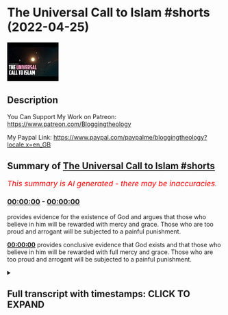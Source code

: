 # The Universal Call to Islam #shorts (2022-04-25)

![alt The Universal Call to Islam #shorts](j5eEe4cPxdM.jpg "The Universal Call to Islam #shorts")

## Description

You Can Support My Work on Patreon:
https://www.patreon.com/Bloggingtheology

My Paypal Link: 
https://www.paypal.com/paypalme/bloggingtheology?locale.x=en_GB

## Summary of [The Universal Call to Islam #shorts](https://www.youtube.com/watch?v=j5eEe4cPxdM)


*<span style="color:red; font-size:125%">This summary is AI generated - there may be inaccuracies</span>. [](/)*

### [00:00:00](https://www.youtube.com/watch?v=j5eEe4cPxdM&t=0) - [00:00:00](https://www.youtube.com/watch?v=j5eEe4cPxdM&t=0)

 provides evidence for the existence of God and argues that those who believe in him will be rewarded with mercy and grace. Those who are too proud and arrogant will be subjected to a painful punishment.

**[00:00:00](https://www.youtube.com/watch?v=j5eEe4cPxdM&t=0)**  provides conclusive evidence that God exists and that those who believe in him will be rewarded with full mercy and grace. Those who are too proud and arrogant will be subjected to a painful punishment.

<details><summary><h2>Full transcript with timestamps: CLICK TO EXPAND</h2></summary>

[0:00:00](https://youtu.be/j5eEe4cPxdM?t=0) the messiah would never be too proud to  
[0:00:03](https://youtu.be/j5eEe4cPxdM?t=3) be a servant of god nor would the angels  
[0:00:06](https://youtu.be/j5eEe4cPxdM?t=6) nearest to god  
[0:00:08](https://youtu.be/j5eEe4cPxdM?t=8) those who are too proud and arrogant to  
[0:00:10](https://youtu.be/j5eEe4cPxdM?t=10) worship him will be brought before him  
[0:00:13](https://youtu.be/j5eEe4cPxdM?t=13) all together  
[0:00:15](https://youtu.be/j5eEe4cPxdM?t=15) as for those who believe and do good he  
[0:00:17](https://youtu.be/j5eEe4cPxdM?t=17) will reward them in full and increase  
[0:00:20](https://youtu.be/j5eEe4cPxdM?t=20) them out of his grace  
[0:00:23](https://youtu.be/j5eEe4cPxdM?t=23) but those who are too proud and arrogant  
[0:00:25](https://youtu.be/j5eEe4cPxdM?t=25) he will subject them to a painful  
[0:00:28](https://youtu.be/j5eEe4cPxdM?t=28) punishment and besides god they will  
[0:00:30](https://youtu.be/j5eEe4cPxdM?t=30) find no helper or protector  
[0:00:34](https://youtu.be/j5eEe4cPxdM?t=34) o humanity that has come to you  
[0:00:36](https://youtu.be/j5eEe4cPxdM?t=36) conclusive evidence from your lord  
[0:00:39](https://youtu.be/j5eEe4cPxdM?t=39) and we have sent down to you a brilliant  
[0:00:43](https://youtu.be/j5eEe4cPxdM?t=43) light  
[0:00:44](https://youtu.be/j5eEe4cPxdM?t=44) as for those who believe in god and hold  
[0:00:47](https://youtu.be/j5eEe4cPxdM?t=47) fast to him he will admit them into his  
[0:00:50](https://youtu.be/j5eEe4cPxdM?t=50) mercy and grace and guide them to  
[0:00:53](https://youtu.be/j5eEe4cPxdM?t=53) himself through the straight path  

</details>

